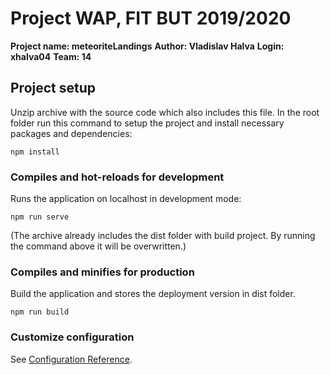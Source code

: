 # Project WAP, FIT BUT 2019/2020

**Project name: meteoriteLandings**
**Author: Vladislav Halva**
**Login: xhalva04**
**Team: 14**

## Project setup

Unzip archive with the source code which also includes this file.
In the root folder run this command to setup the project and install necessary packages and dependencies:

```
npm install
```

### Compiles and hot-reloads for development

Runs the application on localhost in development mode:

```
npm run serve
```

(The archive already includes the dist folder with build project. By running the command above it will be overwritten.)

### Compiles and minifies for production

Build the application and stores the deployment version in dist folder.

```
npm run build
```

### Customize configuration

See [Configuration Reference](https://cli.vuejs.org/config/).
